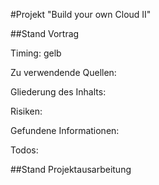 #Projekt "Build your own Cloud II"


##Stand Vortrag

Timing: gelb

Zu verwendende Quellen:

Gliederung des Inhalts:

Risiken:

Gefundene Informationen:

Todos:


##Stand Projektausarbeitung


